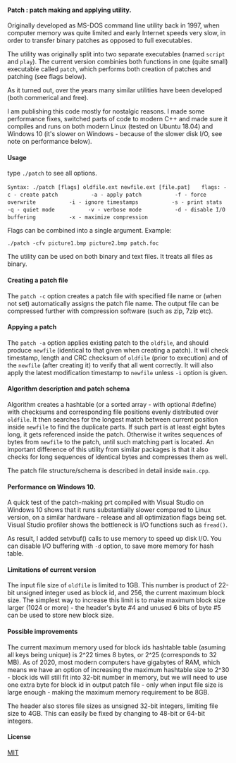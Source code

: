 #### Patch : patch making and applying utility.

Originally developed as MS-DOS command line utility back in 1997, when computer 
memory was  quite limited  and  early Internet  speeds  very  slow, in order to 
transfer binary patches as opposed to full executables.

The utility was originally split into two separate  executables (named `script` 
and `play`). The current version  combinies both functions in one (quite small) 
executable called `patch`, which performs both creation of patches and patching 
(see flags below). 

As it turned  out,  over the years  many similar utilities  have been developed 
(both commerical and free).

I am publishing this code mostly for nostalgic reasons. I made some performance 
fixes, switched parts of code to modern C++ and made sure  it compiles and runs 
on  both  modern Linux (tested  on Ubuntu 18.04) and Windows 10 (it's slower on 
Windows - because of the slower disk I/O, see note on performance below).

#### Usage

type `./patch` to see all options.

`Syntax: ./patch [flags] oldfile.ext newfile.ext [file.pat]`
     `   flags: -c - create patch`
     `          -a - apply patch`
     `          -f - force overwrite`
     `          -i - ignore timestamps`
     `          -s - print stats`
     `          -q - quiet mode`
     `          -v - verbose mode`
     `          -d - disable I/O buffering`
     `          -x - maximize compression`

Flags can be combined into a single argument. Example: 

`./patch -cfv picture1.bmp picture2.bmp patch.foc` 

The utility can be used on  both binary and text files.  It treats all files as 
binary.

#### Creating a patch file

The `patch -c` option  creates a patch file with  specified  file name or (when
not set)  automatically  assigns the  patch  file name. The  output file can be
compressed  further  with  compression  software (such  as  zip, 7zip etc). 

#### Appying a patch

The `patch -a`  option applies  existing  patch  to  the `oldfile`, and  should
produce `newfile` (identical  to  that  given when  creating  a patch). It will
check timestamp, length  and CRC checksum of `oldfile` (prior to execution) and
of the `newfile` (after creating it) to verify that all went correctly. It will 
also apply the latest  modification timestamp  to `newfile`  unless `-i` option
is given.

#### Algorithm description and patch schema

Algorithm creates a hashtable (or a sorted array - with  optional #define) with
checksums and  corresponding  file positions evenly distributed over `oldfile`.
It then searches for the longest match between current position inside `newfile`
to find the duplicate parts. If such part is at least eight bytes long, it gets
referenced inside  the  patch. Otherwise it  writes  sequences  of  bytes  from
`newfile` to   the  patch, until  such matching  part is  located. An important
difference  of  this utility  from similar packages is that it also  checks for
long sequences of identical bytes and compresses them as well.    

The patch file structure/schema is described in detail inside `main.cpp`.

#### Performance on Windows 10.

A quick test of the  patch-making prt compiled with Visual Studio on Windows 10
shows that it runs substantially slower compared to Linux version, on a similar 
hardware - release and all optimization flags being set. Visual Studio profiler
shows the bottleneck is I/O functions such as `fread()`.

As result, I added setvbuf() calls to use  memory to speed up disk I/O. You can
disable I/O buffering with `-d` option, to save more memory for hash table.

#### Limitations of current version

The input file size of `oldfile` is  limited to 1GB. This number is  product of
22-bit  unsigned integer  used as block id, and 256, the current maximum  block
size. The  simplest way to increase  this limit  is to make  maximum block size
larger (1024 or more) - the header's byte #4  and  unused 6 bits of byte #5 can
be used to store new block size.

#### Possible improvements

The current maximum memory used for block ids hashtable table (asuming all keys
being unique) is 2^22 times 8 bytes, or 2^25 (corresponds to 32 MB). As of 2020, 
most modern computers have  gigabytes of RAM, which  means we have an option of 
increasing  the  maximum hashtable size to 2^30 - block ids will still fit into 
32-bit number in memory, but we will need to use one extra byte for block id in 
output  patch file - only  when  input file  size  is large enough - making the 
maximum memory requirement to be 8GB.

The  header also  stores file  sizes as unsigned 32-bit integers, limiting file 
size to 4GB. This can easily be fixed by changing to 48-bit or 64-bit integers.

#### License

[MIT](https://choosealicense.com/licenses/mit/)